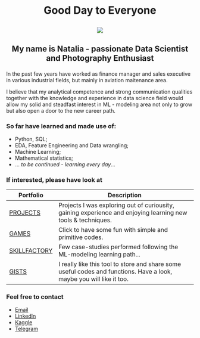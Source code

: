 # <p align="center"> Good Day to Everyone 

<p align="center"><img src = https://www.dqindia.com/wp-content/uploads/2020/12/data-science_opt-1280x720.jpg](https://www.google.com/url?sa=i&url=https%3A%2F%2Fkarriere.fresenius.de%2Fen-US%2Fdigital-careers%2Ffocus-on-data-science&psig=AOvVaw2KNNbI0-dEHHqBnC0Rl3F2&ust=1711860008128000&source=images&cd=vfe&opi=89978449&ved=0CBAQjRxqFwoTCODSjNuVm4UDFQAAAAAdAAAAABAE)></p>

## <p align="center"> My name is Natalia - passionate Data Scientist and Photography Enthusiast </p>

In the past few years have worked as finance manager and sales executive in various industrial fields, but mainly in aviation maitenance area.

I believe that my analytical competence and strong communication qualities together with the knowledge and experience in data science field would allow my solid and steadfast interest in ML - modeling area not only to grow but also open a door to the new career path.

### So far have learned and made use of:

- Python, SQL;
- EDA, Feature Engineering and Data wrangling;
- Machine Learning;
- Mathematical statistics;
- ... *to be continued - learning every day*...

### If interested, please have look at


| Portfolio | Description |
|---|---|
|[PROJECTS](https://github.com/KonovalovaDS/PROJECTS) | Projects I was exploring out of curiousity, gaining experience and enjoying learning new tools & techniques.|
|[GAMES](https://github.com/KonovalovaDS/GAMES) | Click to have some fun with simple and primitive codes. |
|[SKILLFACTORY](https://github.com/KonovalovaDS/SKILLFACTORY) | Few case-studies performed following the ML-modeling learning path... |
|[GISTS](https://gist.github.com/KonovalovaDS) | I really like this tool to store and share some useful codes and functions. Have a look, maybe you will like it too.|

### Feel free to contact 

- [Email](natalia_konovalova@icloud.com)
- [LinkedIn](www.linkedin.com/in/nataliadatascience/)
- [Kaggle](https://www.kaggle.com/nataliamantyk)
- [Telegram](https://t.me/KonovalovaDS)
